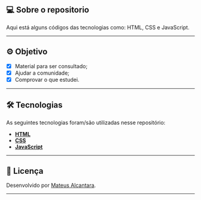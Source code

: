 ## 💻 Sobre o repositorio

Aqui está alguns códigos das tecnologias como: HTML, CSS e JavaScript.

---

## ⚙️ Objetivo

- [x] Material para ser consultado;
- [x] Ajudar a comunidade;
- [x] Comprovar o que estudei.

---

## 🛠 Tecnologias

As seguintes tecnologias foram/são utilizadas nesse repositório:

- **[HTML](https://www.w3schools.com/html/)**
- **[CSS](https://www.w3schools.com/Css/)**
- **[JavaScript](https://www.w3schools.com/js/DEFAULT.asp)**

---

## 📝 Licença

Desenvolvido por [Mateus Alcantara](https://www.linkedin.com/in/mateus-alcantara-7280b525b/).

---
